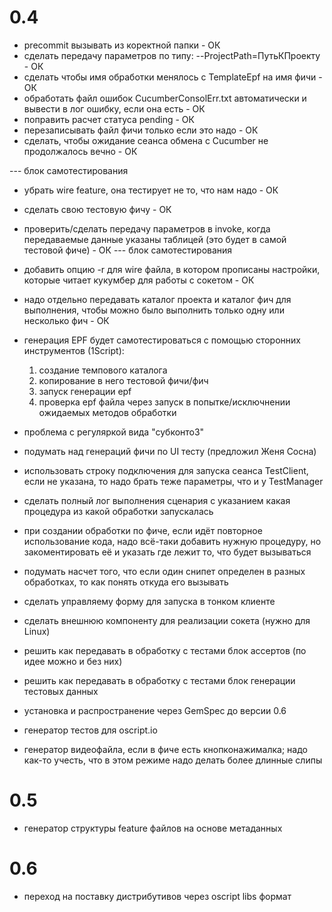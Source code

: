 # 0.4

* precommit вызывать из коректной папки - ОК
* сделать передачу параметров по типу: --ProjectPath=ПутьКПроекту - ОК
* сделать чтобы имя обработки менялось с TemplateEpf на имя фичи - ОК
* обработать файл ошибок CucumberConsolErr.txt автоматически и вывести в лог ошибку, если она есть - ОК
* поправить расчет статуса pending - ОК
* перезаписывать файл фичи только если это надо - ОК
* сделать, чтобы ожидание сеанса обмена с Cucumber не продолжалось вечно - ОК

--- блок самотестирования
* убрать wire feature, она тестирует не то, что нам надо - ОК
* сделать свою тестовую фичу - ОК
* проверить/сделать передачу параметров в invoke, когда передаваемые данные указаны таблицей (это будет в самой тестовой фиче) - ОК
--- блок самотестирования

* добавить опцию -r для wire файла, в котором прописаны настройки, которые читает кукумбер для работы с сокетом - ОК
* надо отдельно передавать каталог проекта и каталог фич для выполнения, чтобы можно было выполнить только одну или несколько фич - ОК


* генерация EPF будет самотестироваться с помощью сторонних инструментов (1Script):
	1. создание темпового каталога
	2. копирование в него тестовой фичи/фич
	3. запуск генерации epf
	4. проверка epf файла через запуск в попытке/исключнении ожидаемых методов обработки

* проблема с регуляркой вида "субконто3"
* подумать над генераций фичи по UI тесту (предложил Женя Сосна)
* использовать строку подключения для запуска сеанса TestClient, если не указана, то надо брать теже параметры, что и у TestManager
* сделать полный лог выполнения сценария с указанием какая процедура из какой обработки запускалась
* при создании обработки по фиче, если идёт повторное использование кода, надо всё-таки добавить нужную процедуру, но закоментировать её и указать где лежит то, что будет вызываться
* подумать насчет того, что если один снипет определен в разных обработках, то как понять откуда его вызывать
* сделать управляему форму для запуска в тонком клиенте
* сделать внешнюю компоненту для реализации сокета (нужно для Linux)
* решить как передавать в обработку с тестами блок ассертов (по идее можно и без них)
* решить как передавать в обработку с тестами блок генерации тестовых данных
* установка и распространение через GemSpec до версии 0.6
* генератор тестов для oscript.io
* генератор видеофайла, если в фиче есть кнопконажималка; надо как-то учесть, что в этом режиме надо делать более длинные слипы



# 0.5

* генератор структуры feature файлов на основе метаданных

# 0.6

* переход на поставку дистрибутивов через oscript libs формат